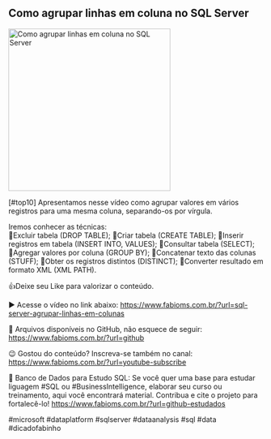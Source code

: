## Como agrupar linhas em coluna no SQL Server

<img src="https://fabioms.com.br//uploads/youtube/Slide15.png" alt="Como agrupar linhas em coluna no SQL Server" title="SQL Server" width="320"/>

[#top10] Apresentamos nesse vídeo como agrupar valores em vários registros para uma mesma coluna, separando-os por vírgula.

Iremos conhecer as técnicas:  
🔹Excluir tabela (DROP TABLE);
🔹Criar tabela (CREATE TABLE);
🔹Inserir registros em tabela (INSERT INTO, VALUES);
🔹Consultar tabela (SELECT);
🔹Agregar valores por coluna (GROUP BY);
🔹Concatenar texto das colunas (STUFF);
🔹Obter os registros distintos (DISTINCT);
🔹Converter resultado em formato XML (XML PATH).

👍Deixe seu Like para valorizar o conteúdo.

▶️ Acesse o vídeo no link abaixo:
https://www.fabioms.com.br/?url=sql-server-agrupar-linhas-em-colunas

📁 Arquivos disponíveis no GitHub, não esquece de seguir:
https://www.fabioms.com.br/?url=github

😉 Gostou do conteúdo? Inscreva-se também no canal:
https://www.fabioms.com.br/?url=youtube-subscribe

🎁 Banco de Dados para Estudo SQL:
Se você quer uma base para estudar liguagem #SQL ou #BusinessIntelligence, elaborar seu curso ou treinamento, aqui você encontrará material. 
Contribua e cite o projeto para fortalecê-lo!
https://www.fabioms.com.br/?url=github-estudados

#microsoft #dataplatform #sqlserver #dataanalysis #sql #data #dicadofabinho